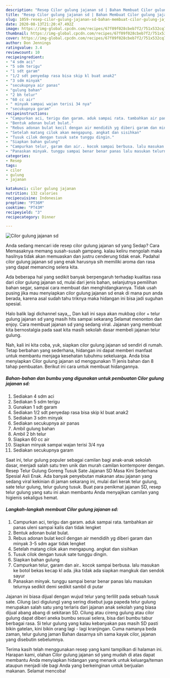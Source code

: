```yaml
---
description: "Resep Cilor gulung jajanan sd | Bahan Membuat Cilor gulung jajanan sd Yang Enak dan Simpel"
title: "Resep Cilor gulung jajanan sd | Bahan Membuat Cilor gulung jajanan sd Yang Enak dan Simpel"
slug: 1059-resep-cilor-gulung-jajanan-sd-bahan-membuat-cilor-gulung-jajanan-sd-yang-enak-dan-simpel
date: 2020-08-13T21:20:47.492Z
image: https://img-global.cpcdn.com/recipes/67f09f028cbeb7f2/751x532cq70/cilor-gulung-jajanan-sd-foto-resep-utama.jpg
thumbnail: https://img-global.cpcdn.com/recipes/67f09f028cbeb7f2/751x532cq70/cilor-gulung-jajanan-sd-foto-resep-utama.jpg
cover: https://img-global.cpcdn.com/recipes/67f09f028cbeb7f2/751x532cq70/cilor-gulung-jajanan-sd-foto-resep-utama.jpg
author: Don Jennings
ratingvalue: 3.4
reviewcount: 10
recipeingredient:
- "4 sdm aci"
- "5 sdm terigu"
- "1 sdt garam"
- "1/2 sdt penyedap rasa bisa skip kl buat anak2"
- "3 sdm minyak"
- "secukupnya air panas"
- "gulung bahan"
- "2 bh telur"
- "60 cc air"
- " minyak sampai wajan terisi 34 nya"
- "secukupnya garam"
recipeinstructions:
- "Campurkan aci, terigu dan garam. aduk sampai rata. tambahkan air panas uleni sampai kalis dan tidak lengket"
- "Bentuk adonan bulat bulat."
- "Rebus adonan bulat kecil dengan air mendidih yg diberi garam dan minyak 3-5 sdm agar tidak lengket"
- "Setelah matang cilok akan mengapung. angkat dan sisihkan"
- "Tusuk cilok dengan tusuk sate tunggu dingin."
- "Siapkan bahan gulung"
- "Campurkan telur, garam dan air.. kocok sampai berbusa. lalu masukan ke botol bekas kecap kl ada. jika tidak ada siapkan mangkuk dan sendok sayur"
- "Panaskan minyak. tunggu sampai benar benar panas lalu masukan telurnya sedikit demi sedikit sambil di putar"
categories:
- Resep
tags:
- cilor
- gulung
- jajanan

katakunci: cilor gulung jajanan 
nutrition: 132 calories
recipecuisine: Indonesian
preptime: "PT36M"
cooktime: "PT43M"
recipeyield: "3"
recipecategory: Dinner

---
```



![Cilor gulung jajanan sd](https://img-global.cpcdn.com/recipes/67f09f028cbeb7f2/751x532cq70/cilor-gulung-jajanan-sd-foto-resep-utama.jpg)

Anda sedang mencari ide resep cilor gulung jajanan sd yang Sedap? Cara Memasaknya memang susah-susah gampang. kalau keliru mengolah maka hasilnya tidak akan memuaskan dan justru cenderung tidak enak. Padahal cilor gulung jajanan sd yang enak harusnya sih memiliki aroma dan rasa yang dapat memancing selera kita.

Ada beberapa hal yang sedikit banyak berpengaruh terhadap kualitas rasa dari cilor gulung jajanan sd, mulai dari jenis bahan, selanjutnya pemilihan bahan segar, sampai cara membuat dan menghidangkannya. Tidak usah pusing jika mau menyiapkan cilor gulung jajanan sd enak di mana pun anda berada, karena asal sudah tahu triknya maka hidangan ini bisa jadi suguhan spesial.

Halo balik lagi dichannel saya,,, Dan kali ini saya akan mukbag cilor + telur gulung jajanan sd yang masih hits sampai sekarang Selamat menonton dan enjoy. Cara membuat jajanan sd yang sedang viral. Jajanan yang membuat kita bernostalgia pada saat kita masih sekolah dasar membeli jajanan telur gulung.


Nah, kali ini kita coba, yuk, siapkan cilor gulung jajanan sd sendiri di rumah. Tetap berbahan yang sederhana, hidangan ini dapat memberi manfaat untuk membantu menjaga kesehatan tubuhmu sekeluarga. Anda bisa menyiapkan Cilor gulung jajanan sd menggunakan 11 jenis bahan dan 8 tahap pembuatan. Berikut ini cara untuk membuat hidangannya.

<!--inarticleads1-->

##### Bahan-bahan dan bumbu yang digunakan untuk pembuatan Cilor gulung jajanan sd:

1. Sediakan 4 sdm aci
1. Sediakan 5 sdm terigu
1. Gunakan 1 sdt garam
1. Sediakan 1/2 sdt penyedap rasa bisa skip kl buat anak2
1. Sediakan 3 sdm minyak
1. Sediakan secukupnya air panas
1. Ambil gulung bahan
1. Ambil 2 bh telur
1. Siapkan 60 cc air
1. Siapkan  minyak sampai wajan terisi 3/4 nya
1. Sediakan secukupnya garam


Saat ini, telur gulung populer sebagai camilan bagi anak-anak sekolah dasar, menjadi salah satu tren unik dan murah camilan kontemporer dengan. Resep Telur Gulung Goreng Tusuk Sate Jajanan SD Masa Kini Sederhana Spesial Asli Enak. Ada banyak penyebutan makanan atau jajanan yang sedang viral kekinian di jaman sekarang ini, mulai dari kerak telur gulung, sate telur gulung, telur gulung tusuk. Buat para penikmat jajanan SD, resep telur gulung yang satu ini akan membantu Anda menyajikan camilan yang higienis sekaligus hemat. 

<!--inarticleads2-->

##### Langkah-langkah membuat Cilor gulung jajanan sd:

1. Campurkan aci, terigu dan garam. aduk sampai rata. tambahkan air panas uleni sampai kalis dan tidak lengket
1. Bentuk adonan bulat bulat.
1. Rebus adonan bulat kecil dengan air mendidih yg diberi garam dan minyak 3-5 sdm agar tidak lengket
1. Setelah matang cilok akan mengapung. angkat dan sisihkan
1. Tusuk cilok dengan tusuk sate tunggu dingin.
1. Siapkan bahan gulung
1. Campurkan telur, garam dan air.. kocok sampai berbusa. lalu masukan ke botol bekas kecap kl ada. jika tidak ada siapkan mangkuk dan sendok sayur
1. Panaskan minyak. tunggu sampai benar benar panas lalu masukan telurnya sedikit demi sedikit sambil di putar


Jajanan ini biasa dijual dengan wujud telur yang terlilit pada sebuah tusuk sate. Cilung (aci digulung) yang sering disebut juga papeda telur gulung merupakan salah satu yang terlaris dari jajanan anak sekolah yang biasa dijual abang abang di sekitaran SD. Cilung atau cireng gulung atau cilor gulung dapat diberi aneka bumbu sesuai selera, bisa dari bumbu tabur berbagai rasa. Si telur gulung yang kalau kebanyakan pas masih SD pasti bikin gatelan, kini bikin orang lagi - lagi kranjingan. Cuma namanya beda zaman, telur gulung jaman Bahan dasarnya sih sama kayak cilor, jajanan yang disebutin sebelumnya. 

Terima kasih telah menggunakan resep yang kami tampilkan di halaman ini. Harapan kami, olahan Cilor gulung jajanan sd yang mudah di atas dapat membantu Anda menyiapkan hidangan yang menarik untuk keluarga/teman ataupun menjadi ide bagi Anda yang berkeinginan untuk berjualan makanan. Selamat mencoba!
